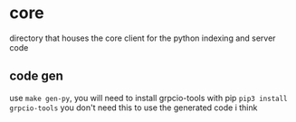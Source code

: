 # core

directory that houses the core client for the python indexing and server code

## code gen

use `make gen-py`, you will need to install grpcio-tools with pip `pip3 install grpcio-tools`
you don't need this to use the generated code i think
